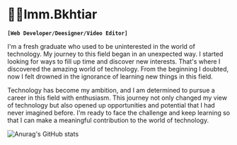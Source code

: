 # 👨‍💻Imm.Bkhtiar

**`[Web Developer/Deesigner/Video Editor]`**

I'm a fresh graduate who used to be uninterested in the world of technology. My journey to this field began in an unexpected way. I started looking for ways to fill up time and discover new interests. That's where I discovered the amazing world of technology. From the beginning I doubted, now I felt drowned in the ignorance of learning new things in this field.

Technology has become my ambition, and I am determined to pursue a career in this field with enthusiasm. This journey not only changed my view of technology but also opened up opportunities and potential that I had never imagined before. I'm ready to face the challenge and keep learning so that I can make a meaningful contribution to the world of technology.


![Anurag's GitHub stats](https://github-readme-stats.vercel.app/api?username=imm-bkhtiar&show_icons=true&theme=radical)
<!-- <p align="left">
  <a href="https://www.instagram.com/imm.bkhtiar/">
    <img alt="Instagram" title="Follow My Instagram" src="https://custom-icon-badges.demolab.com/instagram/instagram-svgrepo-com"/>
  </a>
</p> 
-->
